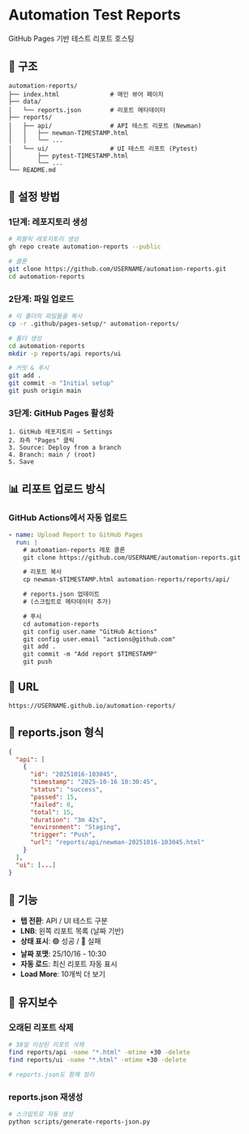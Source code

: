 # Automation Test Reports

GitHub Pages 기반 테스트 리포트 호스팅

## 📁 구조

```
automation-reports/
├── index.html              # 메인 뷰어 페이지
├── data/
│   └── reports.json        # 리포트 메타데이터
├── reports/
│   ├── api/                # API 테스트 리포트 (Newman)
│   │   ├── newman-TIMESTAMP.html
│   │   └── ...
│   └── ui/                 # UI 테스트 리포트 (Pytest)
│       ├── pytest-TIMESTAMP.html
│       └── ...
└── README.md
```

## 🚀 설정 방법

### 1단계: 레포지토리 생성

```bash
# 퍼블릭 레포지토리 생성
gh repo create automation-reports --public

# 클론
git clone https://github.com/USERNAME/automation-reports.git
cd automation-reports
```

### 2단계: 파일 업로드

```bash
# 이 폴더의 파일들을 복사
cp -r .github/pages-setup/* automation-reports/

# 폴더 생성
cd automation-reports
mkdir -p reports/api reports/ui

# 커밋 & 푸시
git add .
git commit -m "Initial setup"
git push origin main
```

### 3단계: GitHub Pages 활성화

```
1. GitHub 레포지토리 → Settings
2. 좌측 "Pages" 클릭
3. Source: Deploy from a branch
4. Branch: main / (root)
5. Save
```

## 📊 리포트 업로드 방식

### GitHub Actions에서 자동 업로드

```yaml
- name: Upload Report to GitHub Pages
  run: |
    # automation-reports 레포 클론
    git clone https://github.com/USERNAME/automation-reports.git

    # 리포트 복사
    cp newman-$TIMESTAMP.html automation-reports/reports/api/

    # reports.json 업데이트
    # (스크립트로 메타데이터 추가)

    # 푸시
    cd automation-reports
    git config user.name "GitHub Actions"
    git config user.email "actions@github.com"
    git add .
    git commit -m "Add report $TIMESTAMP"
    git push
```

## 🔗 URL

```
https://USERNAME.github.io/automation-reports/
```

## 📝 reports.json 형식

```json
{
  "api": [
    {
      "id": "20251016-103045",
      "timestamp": "2025-10-16 10:30:45",
      "status": "success",
      "passed": 15,
      "failed": 0,
      "total": 15,
      "duration": "3m 42s",
      "environment": "Staging",
      "trigger": "Push",
      "url": "reports/api/newman-20251016-103045.html"
    }
  ],
  "ui": [...]
}
```

## 🎨 기능

- **탭 전환**: API / UI 테스트 구분
- **LNB**: 왼쪽 리포트 목록 (날짜 기반)
- **상태 표시**: 🟢 성공 / 🔴 실패
- **날짜 포맷**: 25/10/16 - 10:30
- **자동 로드**: 최신 리포트 자동 표시
- **Load More**: 10개씩 더 보기

## 🔧 유지보수

### 오래된 리포트 삭제

```bash
# 30일 이상된 리포트 삭제
find reports/api -name "*.html" -mtime +30 -delete
find reports/ui -name "*.html" -mtime +30 -delete

# reports.json도 함께 정리
```

### reports.json 재생성

```bash
# 스크립트로 자동 생성
python scripts/generate-reports-json.py
```
